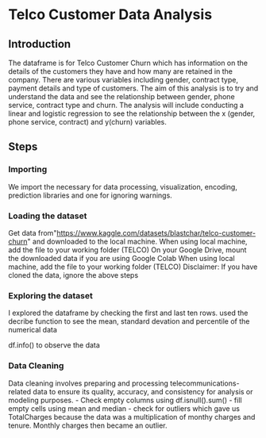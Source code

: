 # Telco Customer Data Analysis 

## Introduction 
The dataframe is for Telco Customer Churn which has information on the details of the customers they have and how many are retained in the company. 
There are various variables including gender, contract type, payment details and type of customers. The aim of this analysis is to try and understand the data and see the relationship between gender, phone service, contract type and churn. 
The analysis will include conducting a linear and logistic regression to see the relationship between the x (gender, phone service, contract) and y(churn) variables.

## Steps

### Importing
We import the necessary for data processing, visualization, encoding, prediction libraries and one for ignoring warnings. 

### Loading the dataset
Get data from"https://www.kaggle.com/datasets/blastchar/telco-customer-churn" and downloaded to the local machine. 
When using local machine, add the file to your working folder (TELCO)
On your Google Drive, mount the downloaded data if you are using Google Colab 
When using local machine, add the file to your working folder (TELCO)
Disclaimer: If you have cloned the data, ignore the above steps

### Exploring the dataset
I explored the dataframe by checking the first and last ten rows. 
used the decribe function to see the mean, standard devation and percentile of the numerical data

df.info() to observe the data

### Data Cleaning 
Data cleaning involves preparing and processing telecommunications-related data to ensure its quality, accuracy, and consistency for analysis or modeling purposes. 
        - Check empty columns using df.isnull().sum()
        - fill empty cells using mean and median 
        - check for outliers which gave us TotalCharges because the data was a multiplication of monthy charges and tenure. Monthly charges then became an outlier. 



